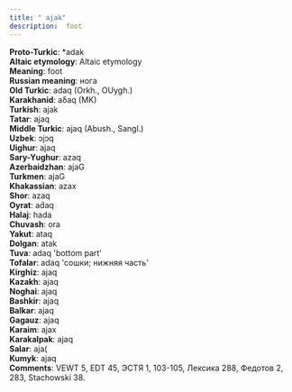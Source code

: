 ```yaml
---
title: " ajak"
description:  foot
---
```


<strong>Proto-Turkic</strong>:  *adak<br>
<strong>Altaic etymology</strong>:  Altaic etymology<br>
<strong>Meaning</strong>:  foot<br>
<strong>Russian meaning</strong>:  нога<br>
<strong>Old Turkic</strong>:  adaq (Orkh., OUygh.)<br>
<strong>Karakhanid</strong>:  aδaq (MK)<br>
<strong>Turkish</strong>:  ajak<br>
<strong>Tatar</strong>:  ajaq<br>
<strong>Middle Turkic</strong>:  ajaq (Abush., Sangl.)<br>
<strong>Uzbek</strong>:  ɔjɔq<br>
<strong>Uighur</strong>:  ajaq<br>
<strong>Sary-Yughur</strong>:  azaq<br>
<strong>Azerbaidzhan</strong>:  ajaG<br>
<strong>Turkmen</strong>:  ajaG<br>
<strong>Khakassian</strong>:  azax<br>
<strong>Shor</strong>:  azaq<br>
<strong>Oyrat</strong>:  ad́aq<br>
<strong>Halaj</strong>:  hada<br>
<strong>Chuvash</strong>:  ora<br>
<strong>Yakut</strong>:  ataq<br>
<strong>Dolgan</strong>:  atak<br>
<strong>Tuva</strong>:  adaq 'bottom part'<br>
<strong>Tofalar</strong>:  adaq 'сошки; нижняя часть'<br>
<strong>Kirghiz</strong>:  ajaq<br>
<strong>Kazakh</strong>:  ajaq<br>
<strong>Noghai</strong>:  ajaq<br>
<strong>Bashkir</strong>:  ajaq<br>
<strong>Balkar</strong>:  ajaq<br>
<strong>Gagauz</strong>:  ajaq<br>
<strong>Karaim</strong>:  ajax<br>
<strong>Karakalpak</strong>:  ajaq<br>
<strong>Salar</strong>:  aja(<br>
<strong>Kumyk</strong>:  ajaq<br>
<strong>Comments</strong>:  VEWT 5, EDT 45, ЭСТЯ 1, 103-105, Лексика 288, Федотов 2, 283, Stachowski 38.<br>


